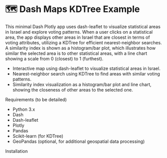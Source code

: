 # 🗺️ Dash Maps KDTree Example

This minimal Dash Plotly app uses dash-leaflet to visualize statistical areas in Israel and explore voting patterns. When a user clicks on a statistical area, the app displays other areas in Israel that are closest in terms of voting attributes, utilizing a KDTree for efficient nearest-neighbor searches. A similarity index is shown as a histogram/bar plot, which illustrates how similar the selected area is to other statistical areas, with a line chart showing a scale from 0 (closest) to 1 (furthest).

- Interactive map using dash-leaflet to visualize statistical areas in Israel.
- Nearest-neighbor search using KDTree to find areas with similar voting patterns.
- Similarity index visualization as a histogram/bar plot and line chart, showing the closeness of other areas to the selected one.

Requirements (to be detailed)

- Python 3.x
- Dash
- Dash-leaflet
- Plotly
- Pandas
- Scikit-learn (for KDTree)
- GeoPandas (optional, for additional geospatial data processing)

Installation

